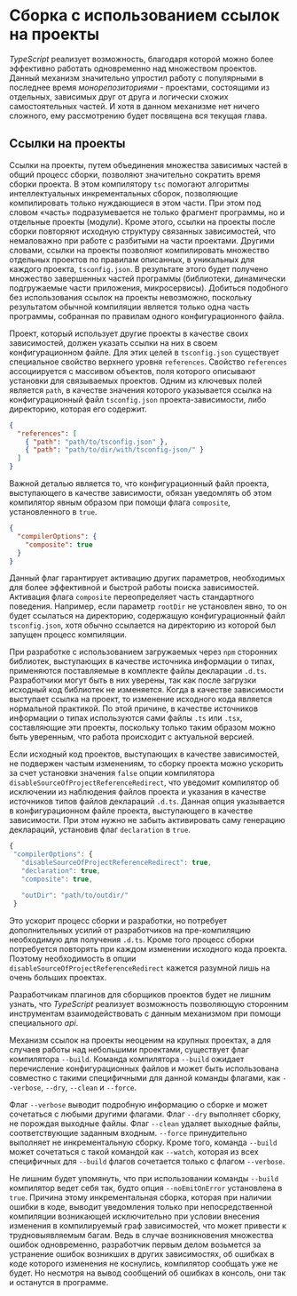 # Сборка с использованием ссылок на проекты

_TypeScript_ реализует возможность, благодаря которой можно более эффективно работать одновременно над множеством проектов. Данный механизм значительно упростил работу с популярными в последнее время _монорепозиториями_ - проектами, состоящими из отдельных, зависимых друг от друга и логически схожих самостоятельных частей. И хотя в данном механизме нет ничего сложного, ему рассмотрению будет посвящена вся текущая глава.

## Ссылки на проекты

Ссылки на проекты, путем объединения множества зависимых частей в общий процесс сборки, позволяют значительно сократить время сборки проекта. В этом компилятору `tsc` помогают алгоритмы интеллектуальных инкрементальных сборок, позволяющие компилировать только нуждающиеся в этом части. При этом под словом «часть» подразумевается не только фрагмент программы, но и отдельные проекты (модули). Кроме этого, ссылки на проекты после сборки повторяют исходную структуру связанных зависимостей, что немаловажно при работе с разбитыми на части проектами. Другими словами, ссылки на проекты позволяют компилировать множество отдельных проектов по правилам описанных, в уникальных для каждого проекта, `tsconfig.json`. В результате этого будет получено множество завершенных частей программы (библиотеки, динамически подгружаемые части приложения, микросервисы). Добиться подобного без использования ссылок на проекты невозможно, поскольку результатом обычной компиляции является только одна часть программы, собранная по правилам одного конфигурационного файла.

Проект, который использует другие проекты в качестве своих зависимостей, должен указать ссылки на них в своем конфигурационном файле. Для этих целей в `tsconfig.json` существует специальное свойство верхнего уровня `references`. Свойство `references` ассоциируется с массивом объектов, поля которого описывают установки для связываемых проектов. Одним из ключевых полей является `path`, в качестве значения которого указывается ссылка на конфигурационный файл `tsconfig.json` проекта-зависимости, либо директорию, которая его содержит.

```json
{
  "references": [
    { "path": "path/to/tsconfig.json" },
    { "path": "path/to/dir/with/tsconfig-json/" }
  ]
}
```

Важной деталью является то, что конфигурационный файл проекта, выступающего в качестве зависимости, обязан уведомлять об этом компилятор явным образом при помощи флага `composite`, установленного в `true`.

```json
{
  "compilerOptions": {
    "composite": true
  }
}
```

Данный флаг гарантирует активацию других параметров, необходимых для более эффективной и быстрой работы поиска зависимостей. Активация флага `composite` переопределяет часть стандартного поведения. Например, если параметр `rootDir` не установлен явно, то он будет ссылаться на директорию, содержащую конфигурационный файл `tsconfig.json`, хотя обычно ссылается на директорию из которой был запущен процесс компиляции.

При разработке с использованием загружаемых через `npm` сторонних библиотек, выступающих в качестве источника информации о типах, применяются поставляемые в комплекте файлы декларации `.d.ts`. Разработчики могут быть в них уверены, так как после загрузки исходный код библиотек не изменяется. Когда в качестве зависимости выступает ссылка на проект, то изменение исходного кода является нормальной практикой. По этой причине, в качестве источников информации о типах используются сами файлы `.ts` или `.tsx`, составляющие эти проекты, поскольку только таким образом можно быть уверенным, что работа происходит с актуальной версией.

Если исходный код проектов, выступающих в качестве зависимостей, не подвержен частым изменениям, то сборку проекта можно ускорить за счет установки значения `false` опции компилятора `disableSourceOfProjectReferenceRedirect`, что уведомит компилятор об исключении из наблюдения файлов проекта и указания в качестве источников типов файлов деклараций `.d.ts`. Данная опция указывается в конфигурационном файле проекта, выступающего в качестве зависимости. При этом нужно не забыть активировать саму генерацию деклараций, установив флаг `declaration` в `true`.

```ts
{
 "compilerOptions": {
   "disableSourceOfProjectReferenceRedirect": true,
   "declaration": true,
   "composite": true,

   "outDir": "path/to/outdir/"
 }
```

Это ускорит процесс сборки и разработки, но потребует дополнительных усилий от разработчиков на пре-компиляцию необходимую для получения `.d.ts`. Кроме того процесс сборки потребуется повторять при каждом изменении исходного кода проекта. Поэтому необходимость в опции `disableSourceOfProjectReferenceRedirect` кажется разумной лишь на очень больших проектах.

Разработчикам плагинов для сборщиков проектов будет не лишним узнать, что _TypeScript_ реализует возможность позволяющую сторонним инструментам взаимодействовать с данным механизмом при помощи специального _api_.

Механизм ссылок на проекты неоценим на крупных проектах, а для случаев работы над небольшими проектами, существует флаг компилятора `--build`. Команда компилятора `--build` ожидает перечисление конфигурационных файлов и может быть использована совместно с такими специфичными для данной команды флагами, как `--verbose`, `--dry`, `--clean` и `--force`.

Флаг `--verbose` выводит подробную информацию о сборке и может сочетаться с любыми другими флагами. Флаг `--dry` выполняет сборку, не порождая выходные файлы. Флаг `--clean` удаляет выходные файлы, соответствующие заданным входным. `--force` принудительно выполняет не инкрементальную сборку. Кроме того, команда `--build` может сочетаться с такой командой как `--watch`, которая из всех специфичных для `--build` флагов сочетается только с флагом `--verbose`.

Не лишним будет упомянуть, что при использовании команды `--build` компилятор ведет себя так, будто опция `--noEmitOnError` установлена в `true`. Причина этому инкрементальная сборка, которая при наличии ошибки в коде, выводит уведомления только при непосредственной компиляции возникающей исключительно при условии внесения изменения в компилируемый граф зависимостей, что может привести к трудновыявляемым багам. Ведь в случае возникновения множества ошибок одновременно, разработчик первым делом возьмется за устранение ошибок возникших в других зависимостях, об ошибках в коде которого изменения не коснулись, компилятор сообщать уже не будет. Но несмотря на вывод сообщений об ошибках в консоль, они так и останутся в программе.
